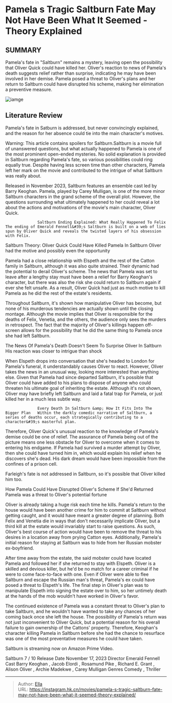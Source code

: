 # Pamela s Tragic Saltburn Fate May Not Have Been What It Seemed - Theory Explained


## SUMMARY 



  Pamela&#39;s fate in &#34;Saltburn&#34; remains a mystery, leaving open the possibility that Oliver Quick could have killed her.   Oliver&#39;s reaction to news of Pamela&#39;s death suggests relief rather than surprise, indicating he may have been involved in her demise.   Pamela posed a threat to Oliver&#39;s plans and her return to Saltburn could have disrupted his scheme, making her elimination a preventive measure.  

![iamge](https://static1.srcdn.com/wordpress/wp-content/uploads/2024/01/untitled-design-38.jpg)

## Literature Review

Pamela&#39;s fate in Satburn is addressed, but never convincingly explained, and the reason for her absence could tie into the main character&#39;s motives.




Warning: This article contains spoilers for Saltburn.Saltburn is a movie full of unanswered questions, but what actually happened to Pamela is one of the most prominent open-ended mysteries. No solid explanation is provided in Saltburn regarding Pamela&#39;s fate, so various possibilities could ring equally true. Despite having less screen time than other characters, Pamela left her mark on the movie and contributed to the intrigue of what Saltburn was really about.




Released in November 2023, Saltburn features an ensemble cast led by Barry Keoghan. Pamela, played by Carey Mulligan, is one of the more minor Saltburn characters in the grand scheme of the overall plot. However, the questions surrounding what ultimately happened to her could reveal a lot about the actions and motivations of the movie&#39;s main character, Oliver Quick.

                  Saltburn Ending Explained: What Really Happened To Felix   The ending of Emerald Fennell&#39;s Saltburn is built on a web of lies spun by Oliver Quick and reveals the twisted layers of his obsession with Felix.   


 Saltburn Theory: Oliver Quick Could Have Killed Pamela In Saltburn 
Oliver had the motive and possibly even the opportunity
         

Pamela had a close relationship with Elspeth and the rest of the Catton family in Saltburn, although it was also quite strained. Their dynamic had the potential to derail Oliver&#39;s scheme. The news that Pamela was set to leave after a lengthy stay must have been a relief for Barry Keoghan&#39;s character, but there was also the risk she could return to Saltburn again if ever she felt unsafe. As a result, Oliver Quick had just as much motive to kill Pamela as he did the rest of the estate&#39;s residents.




Throughout Saltburn, it&#39;s shown how manipulative Oliver has become, but none of his murderous tendencies are actually shown until the closing montage. Although the movie implies that Oliver is responsible for the deaths of Felix, Venetia, and the others, the audience only sees the murders in retrospect. The fact that the majority of Oliver&#39;s killings happen off-screen allows for the possibility that he did the same thing to Pamela once she had left Saltburn.



 The News Of Pamela&#39;s Death Doesn&#39;t Seem To Surprise Oliver In Saltburn 
His reaction was closer to intrigue than shock
          

When Elspeth drops into conversation that she&#39;s headed to London for Pamela&#39;s funeral, it understandably causes Oliver to react. However, Oliver takes the news in an unusual way, looking more interested than anything else. Given that Pamela had since departed Saltburn, it&#39;s possible that Oliver could have added to his plans to dispose of anyone who could threaten his ultimate goal of inheriting the estate. Although it&#39;s not shown, Oliver may have briefly left Saltburn and laid a fatal trap for Pamela, or just killed her in a much less subtle way.




                  Every Death In Saltburn &amp; How It Fits Into The Bigger Plan   Within the darkly comedic narrative of Saltburn, a series of deaths occur, each strategically contributing to a character&#39;s masterful plan.   

Therefore, Oliver Quick&#39;s unusual reaction to the knowledge of Pamela&#39;s demise could be one of relief. The assurance of Pamela being out of the picture means one less obstacle for Oliver to overcome when it comes to entering his endgame. If Pamela had survived a murder attempt by Oliver, then she could have turned him in, which would explain his relief when he discovers she&#39;s dead. His dark dream would have been impossible from the confines of a prison cell.



Farleigh&#39;s fate is not addressed in Saltburn, so it&#39;s possible that Oliver killed him too.






 How Pamela Could Have Disrupted Oliver&#39;s Scheme If She&#39;d Returned 
Pamela was a threat to Oliver&#39;s potential fortune
          




Oliver is already taking a huge risk each time he kills. Pamela&#39;s return to the house would have been another crime for him to commit at Saltburn without getting caught, and it would have meant a greater degree of planning. Both Felix and Venetia die in ways that don&#39;t necessarily implicate Oliver, but a third kill at the estate would invariably start to raise questions. As such, Oliver&#39;s best course of action would have been to remove the threat to his desires in a location away from prying Catton eyes. Additionally, Pamela&#39;s initial reason for staying at Saltburn was to hide from her Russian mobster ex-boyfriend.

After time away from the estate, the said mobster could have located Pamela and followed her if she returned to stay with Elspeth. Oliver is a skilled and devious killer, but he&#39;d be no match for a career criminal if he were to come face-to-face with one. Even if Oliver were able to flee Saltburn and escape the Russian man&#39;s threat, Pamela&#39;s ex could have posed a threat to Elspeth&#39;s life. The final step in Oliver&#39;s plan was to manipulate Elspeth into signing the estate over to him, so her untimely death at the hands of the mob wouldn&#39;t have worked in Oliver&#39;s favor.




The continued existence of Pamela was a constant threat to Oliver&#39;s plan to take Saltburn, and he wouldn&#39;t have wanted to take any chances of her coming back once she left the house. The possibility of Pamela&#39;s return was not just inconvenient to Oliver Quick, but a potential reason for his overall failure to gain ownership of the Cattons&#39; property. Therefore, Keoghan&#39;s character killing Pamela in Saltburn before she had the chance to resurface was one of the most preventative measures he could have taken.



Saltburn is streaming now on Amazon Prime Video.




   Saltburn  7 / 10       Release Date    November 17, 2023     Director    Emerald Fennell     Cast    Barry Keoghan , Jacob Elordi , Rosamund Pike , Richard E. Grant , Alison Oliver , Archie Madekwe , Carey Mulligan     Genres    Comedy , Thriller      





---

> Author: [Ella](https://instagram.hk.cn/)  
> URL: https://instagram.hk.cn/movies/pamela-s-tragic-saltburn-fate-may-not-have-been-what-it-seemed-theory-explained/  

